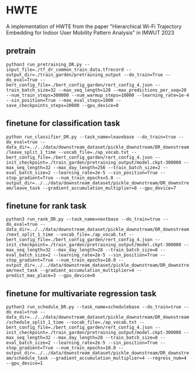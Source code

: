 # HWTE
A implementation of HWTE from the paper "Hierarchical Wi-Fi Trajectory Embedding for Indoor User Mobility Pattern Analysis" in IMWUT 2023

## pretrain
`python3 run_pretraining_DR.py --input_file=./tf_dr_common_train_data.tfrecord --output_dir=./train_garden/pretraining_output --do_train=True --do_eval=True --bert_config_file=./bert_config_garden/rert_config_4.json --train_batch_size=32 --max_seq_length=128 --max_predictions_per_seq=20 --num_train_steps=300000 --num_warmup_steps=10000 --learning_rate=1e-4 --sin_position=True --max_eval_steps=1000 --save_checkpoints_steps=20000 --gpu_device=0`

## finetune for classification task
`python run_classifier_DR.py --task_name=leavebase --do_train=true --do_eval=true --data_dir=../../data/downstream_dataset/pickle_downstream/DR_downstream/leave_split_1_time --vocab_file=./ap_vocab.txt --bert_config_file=./bert_config_garden/rert_config_4.json --init_checkpoint=./train_garden/pretraining_output/model.ckpt-300000 --max_seq_length=32 --max_day_length=256 --train_batch_size=2 --eval_batch_size=2 --learning_rate=2e-5 --sin_position=True --stop_gradient=True --num_train_epochs=5.0 --output_dir=../../data/downstream_dataset/pickle_downstream/DR_downstream/leave_task --gradient_accumulation_multiplier=8 --gpu_device=7`

## finetune for rank task
`python3 run_rank_DR.py --task_name=nextbase --do_train=true --do_eval=true --data_dir=../../data/downstream_dataset/pickle_downstream/DR_downstream/next_split_1_time --vocab_file=./ap_vocab.txt --bert_config_file=./bert_config_garden/rert_config_4.json --init_checkpoint=./train_garden/pretraining_output/model.ckpt-300000 --max_seq_length=32 --max_day_length=28 --train_batch_size=8 --eval_batch_size=2 --learning_rate=2e-5 --sin_position=True --stop_gradient=True --num_train_epochs=10.0 --output_dir=../../data/downstream_dataset/pickle_downstream/DR_downstream/next_task --gradient_accumulation_multiplier=4 --predict_max_place=3 --gpu_device=0`

## finetune for multivariate regression task
`python3 run_schedule_DR.py --task_name=schedulebase --do_train=true --do_eval=true --data_dir=../../data/downstream_dataset/pickle_downstream/DR_downstream/schedule_split_1_time --vocab_file=./ap_vocab.txt --bert_config_file=./bert_config_garden/rert_config_4.json --init_checkpoint=./train_garden/pretraining_output/model.ckpt-300000 --max_seq_length=32 --max_day_length=28 --train_batch_size=8 --eval_batch_size=2 --learning_rate=2e-5 --sin_position=True --stop_gradient=True --num_train_epochs=10.0 --output_dir=../../data/downstream_dataset/pickle_downstream/DR_downstream/schedule_task --gradient_accumulation_multiplier=4 --regress_num=4 --gpu_device=1`

